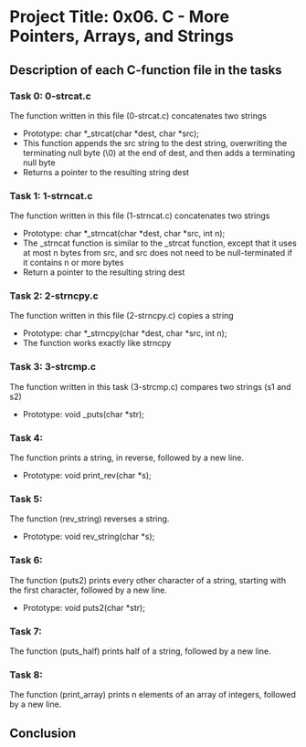 # Project Title: 0x06. C - More Pointers, Arrays, and Strings

## Description of each C-function file in the tasks

### Task 0: 0-strcat.c

The function written in this file (0-strcat.c) concatenates two strings
- Prototype: char *_strcat(char *dest, char *src);
- This function appends the src string to the dest string, overwriting the terminating null byte (\0) at the end of dest, and then adds a terminating null byte
- Returns a pointer to the resulting string dest

### Task 1: 1-strncat.c

The function written in this file (1-strncat.c) concatenates two strings
- Prototype: char *_strncat(char *dest, char *src, int n);
- The _strncat function is similar to the _strcat function, except that
it uses at most n bytes from src, and src does not need to be null-terminated if it contains n or more bytes
- Return a pointer to the resulting string dest

### Task 2: 2-strncpy.c
The function written in this file (2-strncpy.c) copies a string
- Prototype: char *_strncpy(char *dest, char *src, int n);
- The function works exactly like strncpy

### Task 3: 3-strcmp.c
The function written in this task (3-strcmp.c) compares two strings (s1 and s2)
- Prototype: void _puts(char *str);

### Task 4:

The function prints a string, in reverse, followed by a new line.
- Prototype: void print_rev(char *s);

### Task 5: 

The function (rev_string) reverses a string.
- Prototype: void rev_string(char *s);

### Task 6:

The function (puts2) prints every other character of a string, starting with the first character, followed by a new line.
- Prototype: void puts2(char *str);

### Task 7:

The function (puts_half) prints half of a string, followed by a new line.

### Task 8: 

The function (print_array) prints n elements of an array of integers, followed by a new line.

## Conclusion

